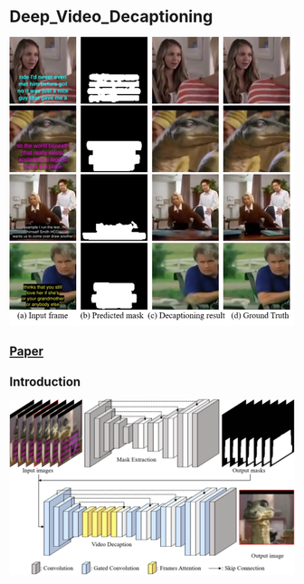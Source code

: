 # Deep_Video_Decaptioning
![teaser](https://github.com/Linya-lab/Video_Decaptioning/blob/master/images/teaser.png?raw=true)
## [Paper](https://www.bmvc2021-virtualconference.com/assets/papers/0651.pdf)

## Introduction
<img src=https://github.com/Linya-lab/Video_Decaptioning/blob/master/images/network.png width=600>
